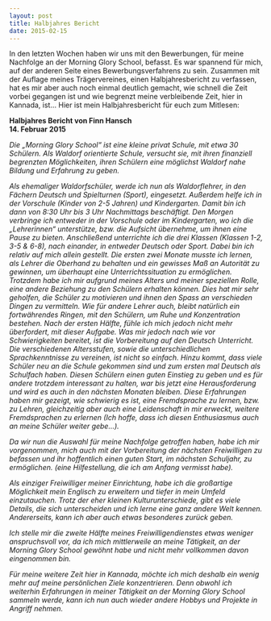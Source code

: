 ```yaml
---
layout: post
title: Halbjahres Bericht
date: 2015-02-15
---
```


In den letzten Wochen haben wir uns mit den Bewerbungen, für meine Nachfolge an der Morning Glory School, befasst. Es war spannend für mich, auf der anderen Seite eines Bewerbungsverfahrens zu sein.
Zusammen mit der Auflage meines Trägervereines, einen Halbjahresbericht zu verfassen, hat es mir aber auch noch einmal deutlich gemacht, wie schnell die Zeit vorbei gegangen ist und wie begrenzt meine verbleibende Zeit, hier in Kannada, ist...
Hier ist mein Halbjahresbericht für euch zum Mitlesen:

<!--more-->

**Halbjahres Bericht von Finn Hansch**  
**14. Februar 2015**

*Die „Morning Glory School“ ist eine kleine privat Schule, mit etwa 30 Schülern. Als Waldorf orientierte Schule, versucht sie, mit ihren finanziell begrenzten Möglichkeiten, ihren Schülern eine möglichst Waldorf nahe Bildung und Erfahrung zu geben.*

*Als ehemaliger Waldorfschüler, werde ich nun als Waldorflehrer, in den Fächern Deutsch und Spielturnen (Sport), eingesetzt. Außerdem helfe ich in der Vorschule (Kinder von 2-5 Jahren) und Kindergarten. Damit bin ich dann von 8:30 Uhr bis 3 Uhr Nachmittags beschäftigt.
Den Morgen verbringe ich entweder in der Vorschule oder im Kindergarten, wo ich die „Lehrerinnen“ unterstütze, bzw. die Aufsicht übernehme, um ihnen eine Pause zu bieten.
Anschließend unterrichte ich die drei Klassen (Klassen 1-2, 3-5 & 6-8), nach einander, in entweder Deutsch oder Sport. Dabei bin ich relativ auf mich allein gestellt. Die ersten zwei Monate musste ich lernen, als Lehrer die Oberhand zu behalten und ein gewisses Maß an Autorität zu gewinnen, um überhaupt eine Unterrichtssituation zu ermöglichen. Trotzdem habe ich mir aufgrund meines Alters und meiner speziellen Rolle, eine andere Beziehung zu den Schülern erhalten können. Dies hat mir sehr geholfen, die Schüler zu motivieren und ihnen den Spass an verschieden Dingen zu vermitteln.
Wie für andere Lehrer auch, bleibt natürlich ein fortwährendes Ringen, mit den Schülern, um Ruhe und Konzentration bestehen. Nach der ersten Hälfte, fühle ich mich jedoch nicht mehr überfordert, mit dieser Aufgabe.
Was mir jedoch nach wie vor Schwierigkeiten bereitet, ist die Vorbereitung auf den Deutsch Unterricht. Die verschiedenen Altersstufen, sowie die unterschiedlichen Sprachkenntnisse zu vereinen, ist nicht so einfach. Hinzu kommt, dass viele Schüler neu an die Schule gekommen sind und zum ersten mal Deutsch als Schulfach haben. Diesen Schülern einen guten Einstieg zu geben und es für andere trotzdem interessant zu halten, war bis jetzt eine Herausforderung und wird es auch in den nächsten Monaten bleiben.
Diese Erfahrungen haben mir gezeigt, wie schwierig es ist, eine Fremdsprache zu lernen, bzw. zu Lehren, gleichzeitig aber auch eine Leidenschaft in mir erweckt, weitere Fremdsprachen zu erlernen (Ich hoffe, dass ich diesen Enthusiasmus auch an meine Schüler weiter gebe…).*

*Da wir nun die Auswahl für meine Nachfolge getroffen haben, habe ich mir vorgenommen, mich auch mit der Vorbereitung der nächsten Freiwilligen zu befassen und ihr hoffentlich einen guten Start, im nächsten Schuljahr, zu ermöglichen. (eine Hilfestellung, die ich am Anfang vermisst habe).*

*Als einziger Freiwilliger meiner Einrichtung, habe ich die großartige Möglichkeit mein Englisch zu erweitern und tiefer in mein Umfeld einzutauchen. Trotz der eher kleinen Kulturunterschiede, gibt es viele Details, die sich unterscheiden und ich lerne eine ganz andere Welt kennen. Andererseits, kann ich aber auch etwas besonderes zurück geben.*

*Ich stelle mir die zweite Hälfte meines Freiwilligendienstes etwas weniger anspruchsvoll vor, da ich mich mittlerweile an meine Tätigkeit, an der Morning Glory School gewöhnt habe und nicht mehr vollkommen davon eingenommen bin.*

*Für meine weitere Zeit hier in Kannada, möchte ich mich deshalb ein wenig mehr auf meine persönlichen Ziele konzentrieren. Denn obwohl ich weiterhin Erfahrungen in meiner Tätigkeit an der Morning Glory School sammeln werde, kann ich nun auch wieder andere Hobbys und Projekte in Angriff nehmen.*